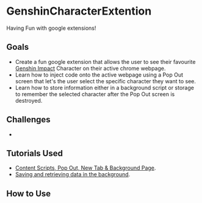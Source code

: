 # GenshinCharacterExtention
Having Fun with google extensions! 
## Goals
* Create a fun google extension that allows the user to see their favourite [Genshin Impact](https://genshin.hoyoverse.com/en/) Character on their active chrome webpage. 
* Learn how to inject code onto the active webpage using a Pop Out screen that let's the user select the specific character they want to see. 
* Learn how to store information either in a background script or storage to remember the selected character after the Pop Out screen is destroyed. 
## Challenges 
* 
## Tutorials Used
* [Content Scripts, Pop Out, New Tab & Background Page](https://youtu.be/m9mTzpRnOqE). 
* [Saving and retrieving data in the background](https://youtu.be/dFVxUrd1wzA). 
## How to Use

